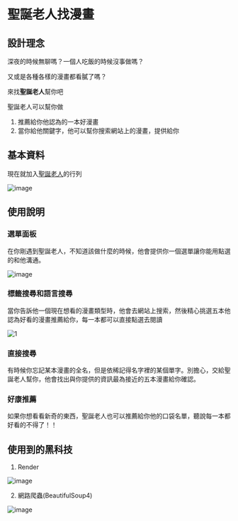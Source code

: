 # 聖誕老人找漫畫

## 設計理念
深夜的時候無聊嗎？一個人吃飯的時候沒事做嗎？

又或是各種各樣的漫畫都看膩了嗎？

來找**聖誕老人**幫你吧


聖誕老人可以幫你做

1. 推薦給你他認為的一本好漫畫
2. 當你給他關鍵字，他可以幫你搜索網站上的漫畫，提供給你

## 基本資料

現在就加入[聖誕老人](https://page.line.me/?accountId=704ejyvb)的行列

![image](https://user-images.githubusercontent.com/83541040/209562446-978e05f1-1b64-4f43-a4e7-77058b946a03.png)

## 使用說明

### 選單面板
在你剛遇到聖誕老人，不知道該做什麼的時候，他會提供你一個選單讓你能用點選的和他溝通。

![image](https://user-images.githubusercontent.com/83541040/209562715-07ef9539-d716-463f-a31f-756b5093624e.png)

### 標籤搜尋和語言搜尋
當你告訴他一個現在想看的漫畫類型時，他會去網站上搜索，然後精心挑選五本他認為好看的漫畫推薦給你，每一本都可以直接點選去閱讀

![1](https://user-images.githubusercontent.com/83541040/209563077-5aabf666-542e-420b-9c64-6db641c8a63d.png)

### 直接搜尋
有時候你忘記某本漫畫的全名，但是依稀記得名字裡的某個單字。別擔心，交給聖誕老人幫你，他會找出與你提供的資訊最為接近的五本漫畫給你確認。

### 好康推薦
如果你想看看新奇的東西，聖誕老人也可以推薦給你他的口袋名單，聽說每一本都好看的不得了！！

## 使用到的黑科技
1. Render

![image](https://user-images.githubusercontent.com/83541040/209563845-a86fb6e1-baa1-46d5-a535-3ce1c8db4a26.png)

2. 網路爬蟲(BeautifulSoup4)

![image](https://user-images.githubusercontent.com/83541040/209564133-6906d5d6-f0b8-4dc1-a5af-e53f5cb59914.png)
